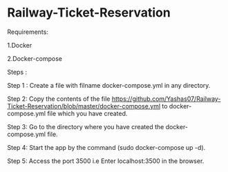 # Railway-Ticket-Reservation

Requirements:

1.Docker

2.Docker-compose

Steps :

Step 1 : Create a file with filname docker-compose.yml in any directory.

Step 2: Copy the contents of the file https://github.com/Yashas07/Railway-Ticket-Reservation/blob/master/docker-compose.yml to docker-compose.yml file which you have created.

Step 3: Go to the directory where you have created the docker-compose.yml file.

Step 4: Start the app by the command  (sudo docker-compose up -d).

Step 5: Access the port 3500 i.e Enter localhost:3500 in the browser.


